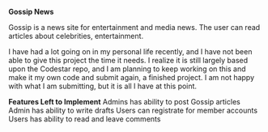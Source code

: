 **Gossip News**

Gossip is a news site for entertainment and media news. The user can read articles about celebrities, entertainment.

I have had a lot going on in my personal life recently, and I have not been able to give this project the time it needs.
I realize it is still largely based upon the Codestar repo, and I am planning to keep working on this and make it my own code and submit again, a finished project. I am not happy with what I am submitting, but it is all I have at this point.


**Features Left to Implement**
Admins has ability to post Gossip articles
Admin has ability to write drafts
Users can registrate for member accounts
Users has ability to read and leave comments
